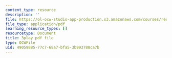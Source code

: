 ```yaml
---
content_type: resource
description: ''
file: https://ol-ocw-studio-app-production.s3.amazonaws.com/courses/res-ll-005-mathematics-of-big-data-and-machine-learning-january-iap-2020/4905988577c768a7bfa53b993788ca7b_0cmj5TfFCLY.pdf
file_type: application/pdf
learning_resource_types: []
resourcetype: Document
title: 3play pdf file
type: OCWFile
uid: 49059885-77c7-68a7-bfa5-3b993788ca7b
---
```

